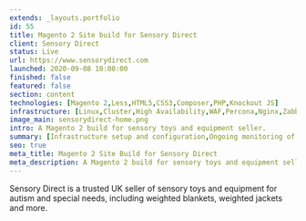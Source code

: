 ```yaml
---
extends: _layouts.portfolio
id: 55
title: Magento 2 Site build for Sensory Direct
client: Sensory Direct
status: Live
url: https://www.sensorydirect.com
launched: 2020-09-08 10:00:00
finished: false
featured: false
section: content
technologies: [Magento 2,Less,HTML5,CSS3,Composer,PHP,Knockout JS]
infrastructure: [Linux,Cluster,High Availability,WAF,Percona,Nginx,Zabbix,Redis,Elasticsearch]
image_main: sensorydirect-home.png
intro: A Magento 2 build for sensory toys and equipment seller.
summary: [Infrastructure setup and configuration,Ongoing monitoring of the solution,Support and update planning,Module suggestion to improve sales and user experience,Security service setup and configuration,Server migration planning and execution]
seo: true
meta_title: Magento 2 Site Build for Sensory Direct
meta_description: A Magento 2 build for sensory toys and equipment seller.
---
```


Sensory Direct is a trusted UK seller of sensory toys and equipment for autism and special needs, including weighted blankets, weighted jackets and more.